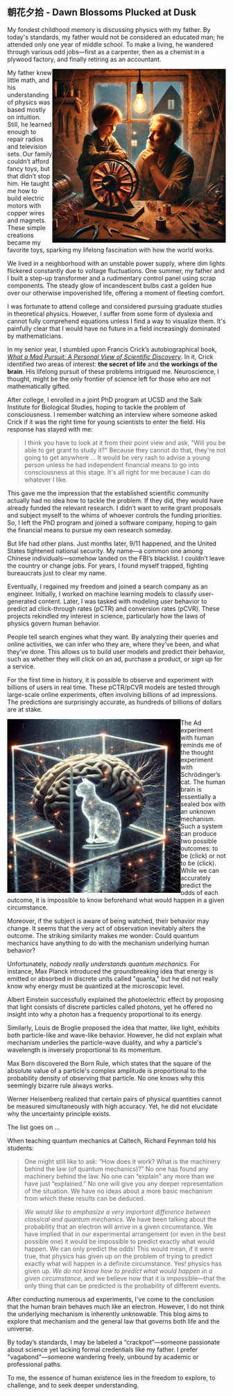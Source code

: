## 朝花夕拾 - Dawn Blossoms Plucked at Dusk

My fondest childhood memory is discussing physics with my father. By today's standards, my father would not be considered an educated man; he attended only one year of middle school. To make a living, he wandered through various odd jobs—first as a carpenter, then as a chemist in a plywood factory, and finally retiring as an accountant.

<img alt="Gilded Childhood" align="right" width="400px" src="/assets/img/about/gilded-childhood.webp">
My father knew little math, and his understanding of physics was based mostly on intuition. Still, he learned enough to repair radios and television sets. Our family couldn’t afford fancy toys, but that didn’t stop him. He taught me how to build electric motors with copper wires and magnets. These simple creations became my favorite toys, sparking my lifelong fascination with how the world works.

We lived in a neighborhood with an unstable power supply, where dim lights flickered constantly due to voltage fluctuations. One summer, my father and I built a step-up transformer and a rudimentary control panel using scrap components. The steady glow of incandescent bulbs cast a golden hue over our otherwise impoverished life, offering a moment of fleeting comfort.

I was fortunate to attend college and considered pursuing graduate studies in theoretical physics. However, I suffer from some form of dyslexia and cannot fully comprehend equations unless I find a way to visualize them. It's painfully clear that I would have no future in a field increasingly dominated by mathematicians. 

In my senior year, I stumbled upon Francis Crick’s autobiographical book, [_What a Mad Pursuit: A Personal View of Scientific Discovery_](https://www.amazon.com/What-Mad-Pursuit-Scientific-Discovery/dp/0465091385). In it, Crick identified two areas of interest: **the secret of life** and **the workings of the brain**. His lifelong pursuit of these problems intrigued me. Neuroscience, I thought, might be the only frontier of science left for those who are not mathematically gifted.

After college, I enrolled in a joint PhD program at UCSD and the Salk Institute for Biological Studies, hoping to tackle the problem of consciousness. I remember watching an interview where someone asked Crick if it was the right time for young scientists to enter the field. His response has stayed with me:

> I think you have to look at it from their point view and ask, "Will you be able to get grant to study it?" Because they cannot do that, they're not going to get anywhere ... It would be very rash to advise a young person unless he had independent financial means to go into consciousness at this stage. It's all right for me because I can do whatever I like.

This gave me the impression that the established scientific community actually had no idea how to tackle the problem. If they did, they would have already funded the relevant research. I didn’t want to write grant proposals and subject myself to the whims of whoever controls the funding priorities. So, I left the PhD program and joined a software company, hoping to gain the financial means to pursue my own research someday.

But life had other plans. Just months later, 9/11 happened, and the United States tightened national security. My name—a common one among Chinese individuals—somehow landed on the FBI’s blacklist. I couldn’t leave the country or change jobs. For years, I found myself trapped, fighting bureaucrats just to clear my name.

Eventually, I regained my freedom and joined a search company as an engineer. Initially, I worked on machine learning models to classify user-generated content. Later, I was tasked with modeling user behavior to predict ad click-through rates (pCTR) and conversion rates (pCVR). These projects rekindled my interest in science, particularly how the laws of physics govern human behavior.

People tell search engines what they want. By analyzing their queries and online activities, we can infer who they are, where they’ve been, and what they’ve done. This allows us to build user models and predict their behavior, such as whether they will click on an ad, purchase a product, or sign up for a service. 

For the first time in history, it is possible to observe and experiment with billions of users in real time. These pCTR/pCVR models are tested through large-scale online experiments, often involving billions of ad impressions. The predictions are surprisingly accurate, as hundreds of billions of dollars are at stake.

<img alt="Schrödinger’s Cat" align="left" width="400px" src="/assets/img/about/schrodingers-cat.webp">
The Ad experiment with human reminds me of the thought experiment with Schrödinger’s cat. The human brain is essentially a sealed box with an unknown mechanism. Such a system can produce two possible outcomes: to be (click) or not to be (click). While we can accurately predict the odds of each outcome, it is impossible to know beforehand what would happen in a given circumstance. 

Moreover, if the subject is aware of being watched, their behavior may change. It seems that the very act of observation inevitably alters the outcome. The striking similarity makes me wonder: Could quantum mechanics have anything to do with the mechanism underlying human behavior?

Unfortunately, _nobody really understands quantum mechanics._ For instance, Max Planck introduced the groundbreaking idea that energy is emitted or absorbed in discrete units called "quanta," but he did not really know why energy must be quantized at the microscopic level.

Albert Einstein successfully explained the photoelectric effect by proposing that light consists of discrete particles called photons, yet he offered no insight into why a photon has a frequency proportional to its energy.

Similarly, Louis de Broglie proposed the idea that matter, like light, exhibits both particle-like and wave-like behavior. However, he did not explain what mechanism underlies the particle-wave duality, and why a particle's wavelength is inversely proportional to its momentum.

Max Born discovered the Born Rule, which states that the square of the absolute value of a particle's complex amplitude is proportional to the probability density of observing that particle. No one knows why this seemingly bizarre rule always works.

Werner Heisenberg realized that certain pairs of physical quantities cannot be measured simultaneously with high accuracy. Yet, he did not elucidate why the uncertainty principle exists.

The list goes on ...

When teaching quantum mechanics at Caltech, Richard Feynman told his students:

> One might still like to ask: “How does it work? What is the machinery behind the law (of quantum mechanics)?” No one has found any machinery behind the law. No one can “explain” any more than we have just “explained.” No one will give you any deeper representation of the situation. We have no ideas about a more basic mechanism from which these results can be deduced.

> *We would like to emphasize a very important difference between classical and quantum mechanics*. We have been talking about the probability that an electron will arrive in a given circumstance. We have implied that in our experimental arrangement (or even in the best possible one) it would be impossible to predict exactly what would happen. We can only predict the odds! This would mean, if it were true, that physics has given up on the problem of trying to predict exactly what will happen in a definite circumstance. Yes! physics has given up. *We do not know how to predict what would happen in a given circumstance*, and we believe now that it is impossible—that the only thing that can be predicted is the probability of different events. 

After conducting numerous ad experiments, I've come to the conclusion that the human brain behaves much like an electron. However, I do not think the underlying mechanism is inherently unknowable. This blog aims to explore that mechanism and the general law that governs both life and the universe.

By today’s standards, I may be labeled a “crackpot”—someone passionate about science yet lacking formal credentials like my father. I prefer "vagabond"—someone wandering freely, unbound by academic or professional paths. 

To me, the essence of human existence lies in the freedom to explore, to challenge, and to seek deeper understanding.
